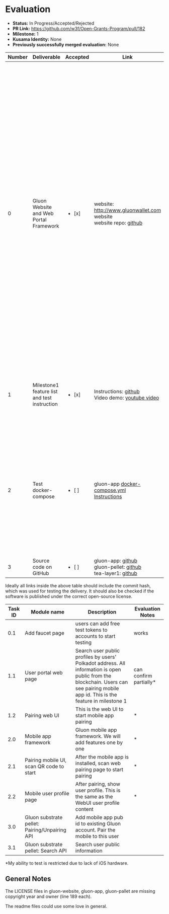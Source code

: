 # Evaluation

- **Status:** In Progress/Accepted/Rejected
- **PR Link:** https://github.com/w3f/Open-Grants-Program/pull/182 
- **Milestone:** 1
- **Kusama Identity:** None
- **Previously successfully merged evaluation:** None

| Number | Deliverable | Accepted | Link | Evaluation Notes |
| ------ | ----------- | -------- | ---- |----------------- |
| 0 | Gluon Website and Web Portal Framework | <ul><li>[x] </li></ul> | website: http://www.gluonwallet.com website <br>website repo: [github](https://github.com/tearust/gluon-website) | Website looks ok. Some subjective feedback about the appearence: <ul><li>first picture looks trashy and the big bitcoins don't match the context as we're in the polkadot ecosystem.</li><li>Some of the images could be scaled down a bit so that the font size is closer to the text font-size (e.g. the wallet comparison table)</li><li>The image that instructs how to use blog links in the document tab is more confusing than helpful</li></ul> The readme is blank. Building from the repo (by running `./build_docker.sh`) fails on my system for two reasons: <br/>`Error: Cannot find module '@vue/cli-plugin-babel'` and <br/>`Building wheel for cryptography (PEP 517): finished with status 'error'`|
| 1 | Milestone1 feature list and test instruction | <ul><li>[x] </li></ul> | Instructions: [github](https://github.com/tearust/gluon-app/blob/milestone1/readme.md)  <br>Video demo: [youtube video](https://www.youtube.com/watch?v=wV4Q1-wTvFE) | The walkthrough video is concise and clear. <br/>There is no list of features anywhere but a step by step walkthrough that covers all current features. |
| 2 | Test docker-compose | <ul><li>[ ] </li></ul> | gluon-app [docker-compose.yml](https://github.com/tearust/gluon-app/blob/main/docker-compose.yml)<br/>[Instructions](https://github.com/tearust/gluon-app/blob/main/readme.md)| Starting `.../gluon-app/webapp` will make gluon-wallet available on localhost:3000. It will connect to a remote gluon-layer1. When executing `docker-compose up -d` from `.../gluon-app` will be started along with a local gluon-layer1. <br/>I can not test building the mobile app because it only works on iOS devices or emulators at the moment. |
| 3 | Source code on GitHub | <ul><li>[ ] </li></ul> | gluon-app: [github](https://github.com/tearust/gluon-app/tree/milestone1) <br>gluon-pellet: [github](https://github.com/tearust/gluon-pallet/tree/milestone-1) <br>tea-layer1: [github](https://github.com/tearust/tea-layer1/tree/milestone-1) | sources are there |

Ideally all links inside the above table should include the commit hash,
which was used for testing the delivery. It should also be checked if the software is published under the correct open-source license.

| Task ID | Module name | Description | Evaluation Notes |
| ------ | ----------- | ---- | ----------- |
| 0.1 | Add faucet page | users can add free test tokens to accounts to start testing | works | 
| 1.1 | User portal web page | Search user public profiles by users' Polkadot address. All information is open public from the blockchain. Users can see pairing mobile app id. This is the feature in milestone 1 | can confirm partially* | 
| 1.2 | Pairing web UI | This is the web UI to start mobile app pairing | * | 
| 2.0 | Mobile app framework | Gluon mobile app framework. We will add features one by one | * | 
| 2.1 | Pairing mobile UI, scan QR code to start | After the mobile app is installed, scan web pairing page to start pairing | * | 
| 2.2 | Mobile user profile page | After pairing, show user profile. This is the same as the WebUI user profile content | * | 
| 3.0 | Gluon substrate pellet: Pairing/Unpairing API | Add mobile app pub id to existing Gluon account. Pair the mobile to this user | | 
| 3.1 | Gluon substrate pellet: Search API | Search user public information | | 

*My ability to test is restricted due to lack of iOS hardware.

## General Notes

The LICENSE files in gluon-website, gluon-app, gluon-pallet are missing copyright year and owner (line 189 each). 

The readme files could use some love in general.